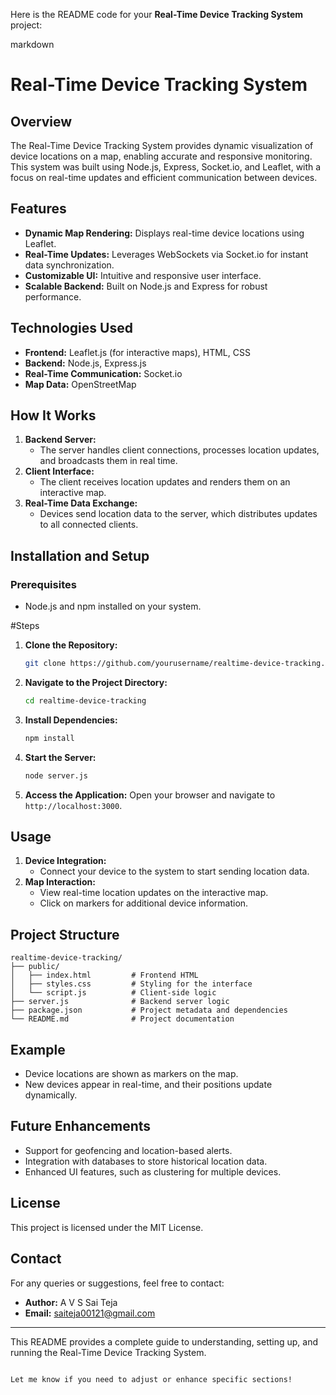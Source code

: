 Here is the README code for your **Real-Time Device Tracking System** project:  

markdown
# Real-Time Device Tracking System

## Overview
The Real-Time Device Tracking System provides dynamic visualization of device locations on a map, enabling accurate and responsive monitoring. This system was built using Node.js, Express, Socket.io, and Leaflet, with a focus on real-time updates and efficient communication between devices.

## Features
- **Dynamic Map Rendering:** Displays real-time device locations using Leaflet.
- **Real-Time Updates:** Leverages WebSockets via Socket.io for instant data synchronization.
- **Customizable UI:** Intuitive and responsive user interface.
- **Scalable Backend:** Built on Node.js and Express for robust performance.

## Technologies Used
- **Frontend:** Leaflet.js (for interactive maps), HTML, CSS
- **Backend:** Node.js, Express.js
- **Real-Time Communication:** Socket.io
- **Map Data:** OpenStreetMap

## How It Works
1. **Backend Server:**
   - The server handles client connections, processes location updates, and broadcasts them in real time.
2. **Client Interface:**
   - The client receives location updates and renders them on an interactive map.
3. **Real-Time Data Exchange:**
   - Devices send location data to the server, which distributes updates to all connected clients.

## Installation and Setup
### Prerequisites
- Node.js and npm installed on your system.

#Steps
1. **Clone the Repository:**
   ```bash
   git clone https://github.com/yourusername/realtime-device-tracking.git
2. **Navigate to the Project Directory:**
   ```bash
   cd realtime-device-tracking
   ```
3. **Install Dependencies:**
   ```bash
   npm install
   ```
4. **Start the Server:**
   ```bash
   node server.js
   ```
5. **Access the Application:**
   Open your browser and navigate to `http://localhost:3000`.

## Usage
1. **Device Integration:**
   - Connect your device to the system to start sending location data.
2. **Map Interaction:**
   - View real-time location updates on the interactive map.
   - Click on markers for additional device information.

## Project Structure
```
realtime-device-tracking/
├── public/
│   ├── index.html         # Frontend HTML
│   ├── styles.css         # Styling for the interface
│   └── script.js          # Client-side logic
├── server.js              # Backend server logic
├── package.json           # Project metadata and dependencies
└── README.md              # Project documentation
```

## Example
- Device locations are shown as markers on the map.
- New devices appear in real-time, and their positions update dynamically.

## Future Enhancements
- Support for geofencing and location-based alerts.
- Integration with databases to store historical location data.
- Enhanced UI features, such as clustering for multiple devices.

## License
This project is licensed under the MIT License.

## Contact
For any queries or suggestions, feel free to contact:
- **Author:** A V S Sai Teja
- **Email:** saiteja00121@gmail.com

---
This README provides a complete guide to understanding, setting up, and running the Real-Time Device Tracking System.
```

Let me know if you need to adjust or enhance specific sections!
